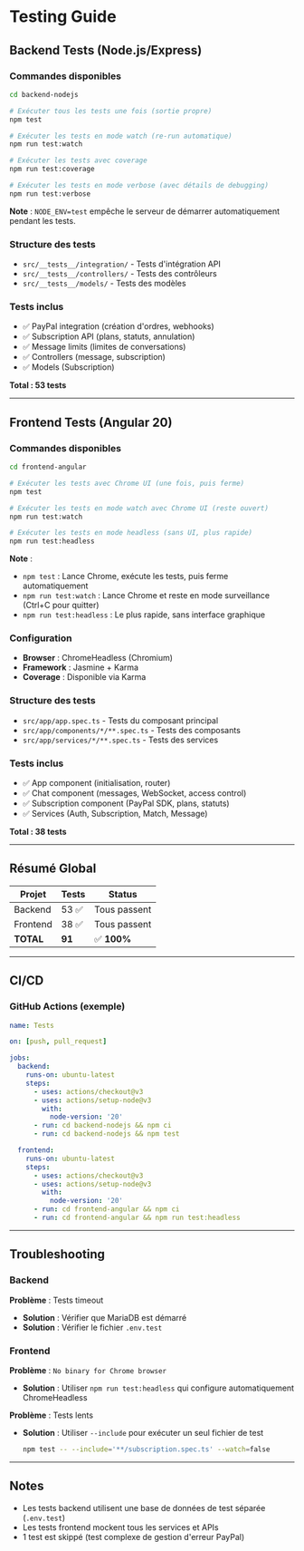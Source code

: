 # Testing Guide

## Backend Tests (Node.js/Express)

### Commandes disponibles

```bash
cd backend-nodejs

# Exécuter tous les tests une fois (sortie propre)
npm test

# Exécuter les tests en mode watch (re-run automatique)
npm run test:watch

# Exécuter les tests avec coverage
npm run test:coverage

# Exécuter les tests en mode verbose (avec détails de debugging)
npm run test:verbose
```

**Note** : `NODE_ENV=test` empêche le serveur de démarrer automatiquement pendant les tests.

### Structure des tests

- `src/__tests__/integration/` - Tests d'intégration API
- `src/__tests__/controllers/` - Tests des contrôleurs
- `src/__tests__/models/` - Tests des modèles

### Tests inclus

- ✅ PayPal integration (création d'ordres, webhooks)
- ✅ Subscription API (plans, statuts, annulation)
- ✅ Message limits (limites de conversations)
- ✅ Controllers (message, subscription)
- ✅ Models (Subscription)

**Total : 53 tests**

---

## Frontend Tests (Angular 20)

### Commandes disponibles

```bash
cd frontend-angular

# Exécuter les tests avec Chrome UI (une fois, puis ferme)
npm test

# Exécuter les tests en mode watch avec Chrome UI (reste ouvert)
npm run test:watch

# Exécuter les tests en mode headless (sans UI, plus rapide)
npm run test:headless
```

**Note** :
- `npm test` : Lance Chrome, exécute les tests, puis ferme automatiquement
- `npm run test:watch` : Lance Chrome et reste en mode surveillance (Ctrl+C pour quitter)
- `npm run test:headless` : Le plus rapide, sans interface graphique

### Configuration

- **Browser** : ChromeHeadless (Chromium)
- **Framework** : Jasmine + Karma
- **Coverage** : Disponible via Karma

### Structure des tests

- `src/app/app.spec.ts` - Tests du composant principal
- `src/app/components/*/**.spec.ts` - Tests des composants
- `src/app/services/*/**.spec.ts` - Tests des services

### Tests inclus

- ✅ App component (initialisation, router)
- ✅ Chat component (messages, WebSocket, access control)
- ✅ Subscription component (PayPal SDK, plans, statuts)
- ✅ Services (Auth, Subscription, Match, Message)

**Total : 38 tests**

---

## Résumé Global

| Projet | Tests | Status |
|--------|-------|--------|
| Backend | 53 ✅ | Tous passent |
| Frontend | 38 ✅ | Tous passent |
| **TOTAL** | **91** | ✅ **100%** |

---

## CI/CD

### GitHub Actions (exemple)

```yaml
name: Tests

on: [push, pull_request]

jobs:
  backend:
    runs-on: ubuntu-latest
    steps:
      - uses: actions/checkout@v3
      - uses: actions/setup-node@v3
        with:
          node-version: '20'
      - run: cd backend-nodejs && npm ci
      - run: cd backend-nodejs && npm test

  frontend:
    runs-on: ubuntu-latest
    steps:
      - uses: actions/checkout@v3
      - uses: actions/setup-node@v3
        with:
          node-version: '20'
      - run: cd frontend-angular && npm ci
      - run: cd frontend-angular && npm run test:headless
```

---

## Troubleshooting

### Backend

**Problème** : Tests timeout
- **Solution** : Vérifier que MariaDB est démarré
- **Solution** : Vérifier le fichier `.env.test`

### Frontend

**Problème** : `No binary for Chrome browser`
- **Solution** : Utiliser `npm run test:headless` qui configure automatiquement ChromeHeadless

**Problème** : Tests lents
- **Solution** : Utiliser `--include` pour exécuter un seul fichier de test
  ```bash
  npm test -- --include='**/subscription.spec.ts' --watch=false
  ```

---

## Notes

- Les tests backend utilisent une base de données de test séparée (`.env.test`)
- Les tests frontend mockent tous les services et APIs
- 1 test est skippé (test complexe de gestion d'erreur PayPal)
